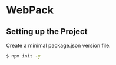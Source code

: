 # WebPack

## Setting up the Project

Create a minimal package.json version file.

```sh
$ npm init -y
```